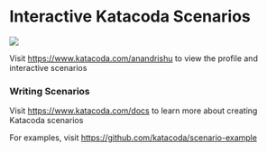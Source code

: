 # Interactive Katacoda Scenarios

[![](http://shields.katacoda.com/katacoda/anandrishu/count.svg)](https://www.katacoda.com/anandrishu "Get your profile on Katacoda.com")

Visit https://www.katacoda.com/anandrishu to view the profile and interactive scenarios

### Writing Scenarios
Visit https://www.katacoda.com/docs to learn more about creating Katacoda scenarios

For examples, visit https://github.com/katacoda/scenario-example
